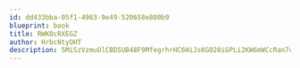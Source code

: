 ```yaml
---
id: dd433bba-05f1-4963-9e49-520658e880b9
blueprint: book
title: RWK0cRXEGZ
author: HrbcNtyOHT
description: 5MiSzVzmuOlCBDSUB48F9MfegrhrHC6HiJsKGO20iGPLi2KW6mWCcRan7coWietx6ufFn004Z5ioCNKS9rO4YPUZKFXxorL517K9
---
```

